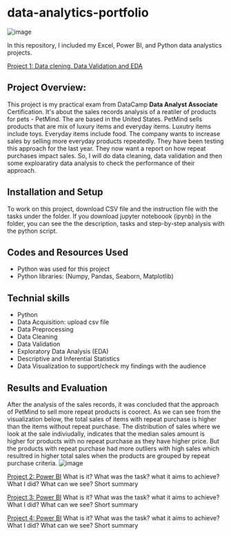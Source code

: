 # data-analytics-portfolio
![image](https://github.com/Dzhoniq/data-analytics-portfolio/assets/64640862/e11f3a52-2c11-4e48-b094-e6d1731d5c4c)


In this repository, I included my Excel, Power BI, and Python data analystics projects. 

[Project 1: Data clening, Data Validation and EDA]()
## Project Overview:
This project is my practical exam from DataCamp **Data Analyst Associate** Certification. 
It's about the sales records analysis of a reatiler of products for pets - PetMind. The are based in the United States. 
PetMind sells products that are mix of luxury items and everyday items. Luxutry items include toys. Everyday items include food. 
The company wants to increase sales by selling more everyday products repeatedly. They have been testing this approach for the last year. They now want a report on how repeat purchases impact sales. So, I will do data cleaning, data validation and then some exploaratiry data analysis to check the performance of their approach.

## Installation and Setup
To work on this project, download CSV file and the instruction file with the tasks under the folder.
If you download jupyter noteboook (ipynb) in the folder, you can see the the description, tasks and step-by-step analysis with the python script. 

## Codes and Resources Used
 - Python was used for this project
 - Python libraries: (Numpy, Pandas, Seaborn, Matplotlib)

## Technial skills 
- Python
- Data Acquisition: upload csv file
- Data Preprocessing
-   Data Cleaning
-   Data Validation
-   Exploratory Data Analysis (EDA)
-   Descriptive and Inferential Statistics
-   Data Visualization to support/check my findings with the audience 
## Results and Evaluation 
After the analysis of the sales records, it was concluded that the approach of PetMind to sell more repeat products is coorect. As we can see from the visualization below, the total sales of items with repeat purchase is higher than the items without repeat purchase. The distribution of sales where we look at the sale indiviudally, indicates that the median sales amount is higher for products with no repeat purchase as they have higher price. But the products with repeat purchase had more outliers with high sales which resultred in higher total sales when the products are grouped by repeat purchase criteria. 
![image](https://github.com/Dzhoniq/data-analytics-portfolio/assets/64640862/371f7d45-df0b-475f-be34-bd77da8e99c8)


[Project 2: Power BI]()
What is it? 
What was the task? 
what it aims to achieve?
What I did? What can we see? 
Short summary

[Project 3: Power BI]()
What is it? 
What was the task? 
what it aims to achieve?
What I did? What can we see? 
Short summary

[Project 4: Power BI]()
What is it? 
What was the task? 
what it aims to achieve?
What I did? What can we see? 
Short summary
